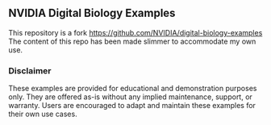 ## NVIDIA Digital Biology Examples

This repository is a fork https://github.com/NVIDIA/digital-biology-examples
The content of this repo has been made slimmer to accommodate my own use. 

### Disclaimer
These examples are provided for educational and demonstration purposes only. They are offered as-is without any implied maintenance, support, or warranty. Users are encouraged to adapt and maintain these examples for their own use cases.

